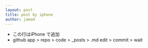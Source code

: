 ```yaml
---
layout: post
title: post by iphone
author: jamad
---
```


<link rel="stylesheet" type="text/css" href="/assets/css/theme.css">


* この行はiPhone で追加
* github app > repo > code > _posts > .md edit > commit > wait
